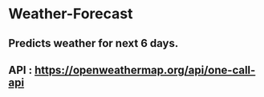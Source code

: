# Weather-Forecast
## Predicts weather for next 6 days.
## API : https://openweathermap.org/api/one-call-api
